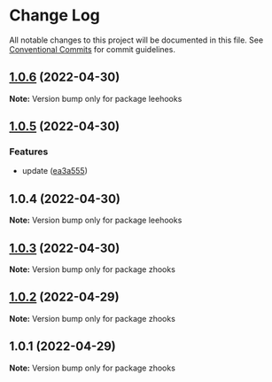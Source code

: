 # Change Log

All notable changes to this project will be documented in this file.
See [Conventional Commits](https://conventionalcommits.org) for commit guidelines.

## [1.0.6](https://github.com/Owen-Leehx/npm-test/compare/leehooks@1.0.5...leehooks@1.0.6) (2022-04-30)

**Note:** Version bump only for package leehooks





## [1.0.5](https://github.com/Owen-Leehx/npm-test/compare/leehooks@1.0.4...leehooks@1.0.5) (2022-04-30)


### Features

* update ([ea3a555](https://github.com/Owen-Leehx/npm-test/commit/ea3a555608e727ccc93ddff40560c5a62eb19f29))





## 1.0.4 (2022-04-30)

**Note:** Version bump only for package leehooks





## [1.0.3](https://github.com/Owen-Leehx/npm-test/compare/zhooks@1.0.2...zhooks@1.0.3) (2022-04-30)

**Note:** Version bump only for package zhooks





## [1.0.2](https://github.com/Owen-Leehx/npm-test/compare/zhooks@1.0.1...zhooks@1.0.2) (2022-04-29)

**Note:** Version bump only for package zhooks





## 1.0.1 (2022-04-29)

**Note:** Version bump only for package zhooks
